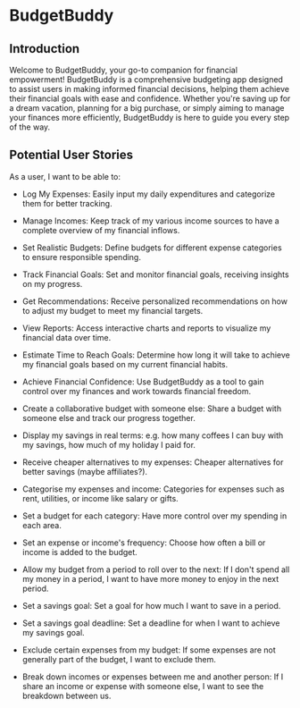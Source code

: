 # BudgetBuddy

## Introduction

Welcome to BudgetBuddy, your go-to companion for financial empowerment! BudgetBuddy is a comprehensive budgeting app designed to assist users in making informed financial decisions, helping them achieve their financial goals with ease and confidence. Whether you're saving up for a dream vacation, planning for a big purchase, or simply aiming to manage your finances more efficiently, BudgetBuddy is here to guide you every step of the way.

## Potential User Stories

As a user, I want to be able to:

- Log My Expenses: Easily input my daily expenditures and categorize them for better tracking.

- Manage Incomes: Keep track of my various income sources to have a complete overview of my financial inflows.

- Set Realistic Budgets: Define budgets for different expense categories to ensure responsible spending.

- Track Financial Goals: Set and monitor financial goals, receiving insights on my progress.

- Get Recommendations: Receive personalized recommendations on how to adjust my budget to meet my financial targets.

- View Reports: Access interactive charts and reports to visualize my financial data over time.

- Estimate Time to Reach Goals: Determine how long it will take to achieve my financial goals based on my current financial habits.

- Achieve Financial Confidence: Use BudgetBuddy as a tool to gain control over my finances and work towards financial freedom.

- Create a collaborative budget with someone else: Share a budget with someone else and track our progress together.

- Display my savings in real terms: e.g. how many coffees I can buy with my savings, how much of my holiday I paid for.

- Receive cheaper alternatives to my expenses: Cheaper alternatives for better savings (maybe affiliates?).

- Categorise my expenses and income: Categories for expenses such as rent, utilities, or income like salary or gifts.

- Set a budget for each category: Have more control over my spending in each area.

- Set an expense or income's frequency: Choose how often a bill or income is added to the budget.

- Allow my budget from a period to roll over to the next: If I don't spend all my money in a period, I want to have more money to enjoy in the next period.

- Set a savings goal: Set a goal for how much I want to save in a period.

- Set a savings goal deadline: Set a deadline for when I want to achieve my savings goal.

- Exclude certain expenses from my budget: If some expenses are not generally part of the budget, I want to exclude them.

- Break down incomes or expenses between me and another person: If I share an income or expense with someone else, I want to see the breakdown between us.
